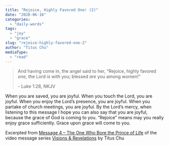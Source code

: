 ```yaml
---
title: "Rejoice, Highly Favored One! (2)"
date: "2020-06-16"
categories: 
  - "daily-words"
tags: 
  - "joy"
  - "grace"
slug: "rejoice-highly-favored-one-2"
author: "Titus Chu"
mediaType: 
  - "read"
---
```


> And having come in, the angel said to her, “Rejoice, highly favored _one,_ the Lord _is_ with you; blessed _are_ you among women!”
> 
> \- Luke 1:28, NKJV

When you are saved, you are joyful. When you touch the Lord, you are joyful. When you enjoy the Lord’s presence, you are joyful. When you partake of church meetings, you are joyful. By the Lord’s mercy, when listening to this message I hope you can also say that you are joyful, because the grace of God is coming to you. “Rejoice” means may you really enjoy grace sufficiently. Grace upon grace will come to you.

Excerpted from [Message 4 – The One Who Bore the Prince of Life](https://youtu.be/vX3m7YfIBW4?t=1346) of the video message series [Visions & Revelations](http://english.thechurchincleveland.org/virtual-lords-day.html) by Titus Chu
